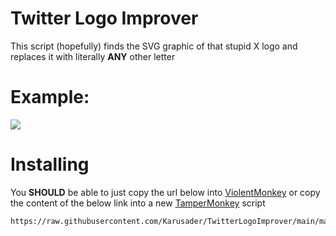 #  Twitter Logo Improver
This script (hopefully) finds the SVG graphic of that stupid X logo and replaces it with literally **ANY** other letter
#  Example:
![](https://raw.githubusercontent.com/Karusader/TwitterLogoImprover/main/Examples/Example.gif)
#  Installing
You **SHOULD** be able to just copy the url below into [ViolentMonkey](https://violentmonkey.github.io/) or copy the content of the below link into a new [TamperMonkey](https://www.tampermonkey.net/) script
```
https://raw.githubusercontent.com/Karusader/TwitterLogoImprover/main/main.js
```
